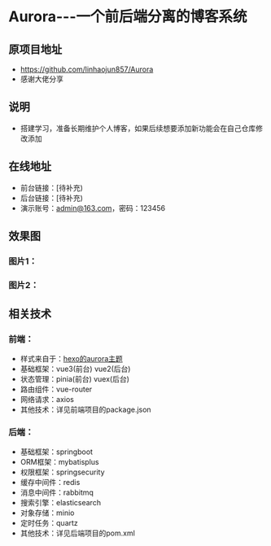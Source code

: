 # Aurora---一个前后端分离的博客系统

## 原项目地址
- https://github.com/linhaojun857/Aurora
- 感谢大佬分享

## 说明
- 搭建学习，准备长期维护个人博客，如果后续想要添加新功能会在自己仓库修改添加

## 在线地址
- 前台链接：[待补充)
- 后台链接：[待补充)
- 演示账号：admin@163.com，密码：123456

## 效果图
### 图片1：
### 图片2：

## 相关技术
### 前端：
- 样式来自于：[hexo的aurora主题](https://github.com/auroral-ui/hexo-theme-aurora)
- 基础框架：vue3(前台) vue2(后台)
- 状态管理：pinia(前台) vuex(后台)
- 路由组件：vue-router
- 网络请求：axios
- 其他技术：详见前端项目的package.json

### 后端：

- 基础框架：springboot
- ORM框架：mybatisplus
- 权限框架：springsecurity
- 缓存中间件：redis
- 消息中间件：rabbitmq
- 搜索引擎：elasticsearch
- 对象存储：minio
- 定时任务：quartz
- 其他技术：详见后端项目的pom.xml



